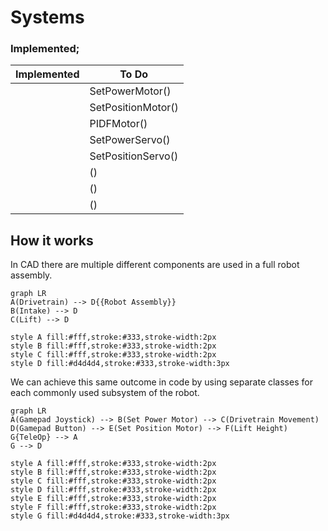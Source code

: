 # Systems
### Implemented;
|Implemented|To Do  |
|--|--|
|  |SetPowerMotor() |
|  |SetPositionMotor() |
|  |PIDFMotor() |
|  |SetPowerServo() |
|  |SetPositionServo() |
|  |() |
|  |() |
|  |() |

## How it works
In CAD there are multiple different components are used in a full robot assembly.
```mermaid
graph LR
A(Drivetrain) --> D{{Robot Assembly}}
B(Intake) --> D
C(Lift) --> D

style A fill:#fff,stroke:#333,stroke-width:2px
style B fill:#fff,stroke:#333,stroke-width:2px
style C fill:#fff,stroke:#333,stroke-width:2px
style D fill:#d4d4d4,stroke:#333,stroke-width:3px
```
We can achieve this same outcome in code by using separate classes for each commonly used subsystem of the robot.
```mermaid
graph LR
A(Gamepad Joystick) --> B(Set Power Motor) --> C(Drivetrain Movement)
D(Gamepad Button) --> E(Set Position Motor) --> F(Lift Height)
G{TeleOp} --> A
G --> D

style A fill:#fff,stroke:#333,stroke-width:2px
style B fill:#fff,stroke:#333,stroke-width:2px
style C fill:#fff,stroke:#333,stroke-width:2px
style D fill:#fff,stroke:#333,stroke-width:2px
style E fill:#fff,stroke:#333,stroke-width:2px
style F fill:#fff,stroke:#333,stroke-width:2px
style G fill:#d4d4d4,stroke:#333,stroke-width:3px
```
